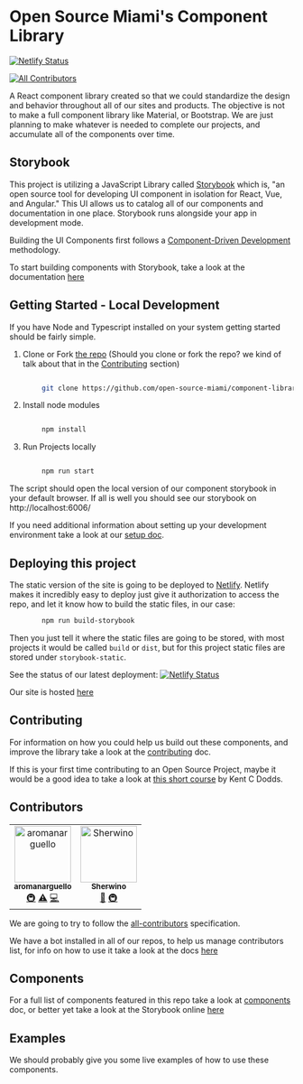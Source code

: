 # Open Source Miami's Component Library
[![Netlify Status](https://api.netlify.com/api/v1/badges/e19d8b1e-882e-4c7a-9db4-170665a7aaff/deploy-status)](https://app.netlify.com/sites/osmiami-lib/deploys)

[![All Contributors](https://img.shields.io/badge/all_contributors-2-orange.svg?style=flat-square)](#contributors)

A React component library created so that we could standardize the design and behavior throughout all of our sites and products. The objective is not to make a full component library like Material, or Bootstrap. We are just planning to make whatever is needed to complete our projects, and accumulate all of the components over time.

## Storybook

This project is utilizing a JavaScript Library called [Storybook](https://storybook.js.org/) which is, "an open source tool for developing UI component in isolation for React, Vue, and Angular." This UI allows us to catalog all of our components and documentation in one place. Storybook runs alongside your app in development mode.

Building the UI Components first follows a [Component-Driven Development](https://blog.hichroma.com/component-driven-development-ce1109d56c8e) methodology. 

To start building components with Storybook, take a look at the documentation [here](https://www.learnstorybook.com/react/en/simple-component/)


## Getting Started - Local Development

If you have Node and Typescript installed on your system getting started should be fairly simple. 


1. Clone or Fork [the repo](https://github.com/open-source-miami/component-library) (Should you clone or fork the repo? we kind of talk about that in the [Contributing](#contributing) section)

```sh

        git clone https://github.com/open-source-miami/component-library.git

```

2. Install node modules

```sh

        npm install

```

3. Run Projects locally

```sh

        npm run start

```

The script should open the local version of our component storybook in your default browser. If all is well you should see our storybook on http://localhost:6006/

If you need additional information about setting up your development environment take a look at our [setup doc](./docs/setup.md). 

## Deploying this project

The static version of the site is going to be deployed to [Netlify](https://www.netlify.com/). Netlify makes it incredibly easy to deploy just give it authorization to access the repo, and let it know how to build the static files, in our case:

```sh
        npm run build-storybook
```

Then you just tell it where the static files are going to be stored, with most projects it would be called `build` or `dist`, but for this project static files are stored under `storybook-static`.

See the status of our latest deployment: [![Netlify Status](https://api.netlify.com/api/v1/badges/e19d8b1e-882e-4c7a-9db4-170665a7aaff/deploy-status)](https://app.netlify.com/sites/osmiami-lib/deploys)

Our site is hosted [here](https://osmiami-lib.netlify.com/)


## Contributing

For information on how you could help us build out these components, and improve the library take a look at the [contributing](./CONTRIBUTING.md) doc.

If this is your first time contributing to an Open Source Project, maybe it would be a good idea to take a look at [this short course](https://egghead.io/courses/how-to-contribute-to-an-open-source-project-on-github) by Kent C Dodds.

## Contributors

<!-- ALL-CONTRIBUTORS-LIST:START - Do not remove or modify this section -->
<!-- prettier-ignore -->
<table>
  <tr>
    <td align="center"><a href="https://github.com/aromanarguello"><img src="https://avatars0.githubusercontent.com/u/28843542?v=4" width="100px;" alt="aromanarguello"/><br /><sub><b>aromanarguello</b></sub></a><br /><a href="#infra-aromanarguello" title="Infrastructure (Hosting, Build-Tools, etc)">🚇</a> <a href="https://github.com/open-source-miami/component-library/commits?author=aromanarguello" title="Tests">⚠️</a> <a href="https://github.com/open-source-miami/component-library/commits?author=aromanarguello" title="Code">💻</a></td>
    <td align="center"><a href="http://sherwino.co"><img src="https://avatars2.githubusercontent.com/u/2348227?v=4" width="100px;" alt="Sherwino"/><br /><sub><b>Sherwino</b></sub></a><br /><a href="https://github.com/open-source-miami/component-library/commits?author=sherwino" title="Documentation">📖</a> <a href="#infra-sherwino" title="Infrastructure (Hosting, Build-Tools, etc)">🚇</a></td>
  </tr>
</table>

<!-- ALL-CONTRIBUTORS-LIST:END -->
We are going to try to follow the [all-contributors](https://github.com/all-contributors/all-contributors#emoji-key) specification.

We have a bot installed in all of our repos, to help us manage contributors list, for info on how to use it take a look at the docs [here](https://allcontributors.org/docs/en/bot/usage)

## Components

For a full list of components featured in this repo take a look at [components](./docs/components.md) doc, or better yet take a look at the Storybook online [here](https://osmiami-lib.netlify.com/)

## Examples

We should probably give you some live examples of how to use these components.
